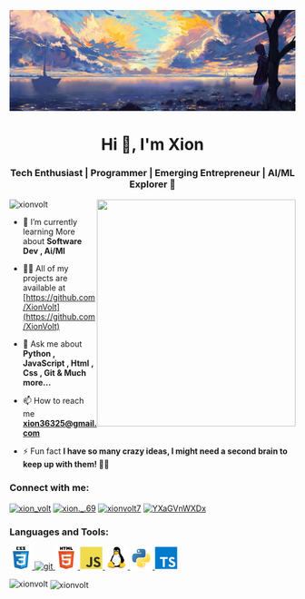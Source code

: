![logo](https://github.com/XionVolt/XionVolt/blob/main/Five%20minutes%20of%20silence%2C%20Hangmoon%20Alexander%20Komarov%20(1).jpeg)
<h1 align="center">Hi 👋, I'm Xion</h1>
<h3 align="center">Tech Enthusiast | Programmer | Emerging Entrepreneur | AI/ML Explorer 🚀</h3>
<img align="right" src="https://user-images.githubusercontent.com/74038190/212750996-938b257b-266c-45a7-9af7-655341c0f58b.gif"  width = "350" height = "400" />
<p align="left"> <img src="https://komarev.com/ghpvc/?username=xionvolt&label=Profile%20views&color=0e75b6&style=flat" alt="xionvolt" /> </p>

- 🌱 I’m currently learning More about **Software Dev , Ai/Ml**

- 👨‍💻 All of my projects are available at [https://github.com/XionVolt](https://github.com/XionVolt)

- 💬 Ask me about **Python , JavaScript , Html , Css , Git & Much more...**

- 📫 How to reach me **xion36325@gmail.com**

- ⚡ Fun fact **I have so many crazy ideas, I might need a second brain to keep up with them! 🤯💡**

<h3 align="left">Connect with me:</h3>
<p align="left">
<a href="https://twitter.com/xion_volt" target="blank"><img align="center" src="https://raw.githubusercontent.com/rahuldkjain/github-profile-readme-generator/master/src/images/icons/Social/twitter.svg" alt="xion_volt" height="30" width="40" /></a>
<a href="https://instagram.com/xion._.69" target="blank"><img align="center" src="https://raw.githubusercontent.com/rahuldkjain/github-profile-readme-generator/master/src/images/icons/Social/instagram.svg" alt="xion._.69" height="30" width="40" /></a>
<a href="https://www.youtube.com/@XionVolt7" target="blank"><img align="center" src="https://raw.githubusercontent.com/rahuldkjain/github-profile-readme-generator/master/src/images/icons/Social/youtube.svg" alt="xionvolt7" height="30" width="40" /></a>
<a href="https://discord.gg/YXaGVnWXDx" target="blank"><img align="center" src="https://raw.githubusercontent.com/rahuldkjain/github-profile-readme-generator/master/src/images/icons/Social/discord.svg" alt="YXaGVnWXDx" height="30" width="40" /></a>
</p>

<h3 align="left">Languages and Tools:</h3>
<p align="left"> <a href="https://www.w3schools.com/css/" target="_blank" rel="noreferrer"> <img src="https://raw.githubusercontent.com/devicons/devicon/master/icons/css3/css3-original-wordmark.svg" alt="css3" width="40" height="40"/> </a> <a href="https://git-scm.com/" target="_blank" rel="noreferrer"> <img src="https://www.vectorlogo.zone/logos/git-scm/git-scm-icon.svg" alt="git" width="40" height="40"/> </a> <a href="https://www.w3.org/html/" target="_blank" rel="noreferrer"> <img src="https://raw.githubusercontent.com/devicons/devicon/master/icons/html5/html5-original-wordmark.svg" alt="html5" width="40" height="40"/> </a> <a href="https://developer.mozilla.org/en-US/docs/Web/JavaScript" target="_blank" rel="noreferrer"> <img src="https://raw.githubusercontent.com/devicons/devicon/master/icons/javascript/javascript-original.svg" alt="javascript" width="40" height="40"/> </a> <a href="https://www.linux.org/" target="_blank" rel="noreferrer"> <img src="https://raw.githubusercontent.com/devicons/devicon/master/icons/linux/linux-original.svg" alt="linux" width="40" height="40"/> </a> <a href="https://www.python.org" target="_blank" rel="noreferrer"> <img src="https://raw.githubusercontent.com/devicons/devicon/master/icons/python/python-original.svg" alt="python" width="40" height="40"/> </a> <a href="https://www.typescriptlang.org/" target="_blank" rel="noreferrer"> <img src="https://raw.githubusercontent.com/devicons/devicon/master/icons/typescript/typescript-original.svg" alt="typescript" width="40" height="40"/> </a> </p>

<p><img align="left" src="https://github-readme-stats.vercel.app/api/top-langs?username=xionvolt&show_icons=true&locale=en&layout=compact" alt="xionvolt" /></p>

<p>&nbsp;<img align="center" src="https://github-readme-stats.vercel.app/api?username=xionvolt&show_icons=true&locale=en" alt="xionvolt" /></p>

<!-- <p><img align="center" src="https://github-readme-streak-stats.herokuapp.com/?user=xionvolt&" alt="xionvolt" /></p> -->

<!--
**XionVolt/XionVolt** is a ✨ _special_ ✨ repository because its `README.md` (this file) appears on your GitHub profile.

Here are some ideas to get you started:

- 🔭 I’m currently working on ...
- 🌱 I’m currently learning ...
- 👯 I’m looking to collaborate on ...
- 🤔 I’m looking for help with ...
- 💬 Ask me about ...
- 📫 How to reach me: ...
- 😄 Pronouns: ...
- ⚡ Fun fact: ...
-->
